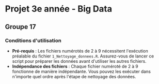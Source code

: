 # Projet 3e année - Big Data
## Groupe 17

### Conditions d'utilisation

- **Pré-requis** : Les fichiers numérotés de 2 à 9 nécessitent l'exécution préalable du fichier `1_Nettoyage_donnees.R`. Assurez-vous de lancer ce script pour préparer les données avant d'utiliser les autres fichiers.
- **Indépendance des fichiers** : Chaque fichier numéroté de 2 à 9 fonctionne de manière indépendante. Vous pouvez les exécuter dans n'importe quel ordre après l'étape de nettoyage des données.
